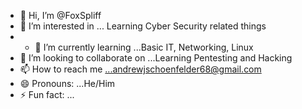 - 👋 Hi, I’m @FoxSpliff
- 👀 I’m interested in ... Learning Cyber Security related things
- - 🌱 I’m currently learning ...Basic IT, Networking, Linux
- 💞️ I’m looking to collaborate on ...Learning Pentesting and Hacking
- 📫 How to reach me ...andrewjschoenfelder68@gmail.com
- 😄 Pronouns: ...He/Him
- ⚡ Fun fact: ...

<!---
FoxSpliff/FoxSpliff is a ✨ special ✨ repository because its `README.md` (this file) appears on your GitHub profile.
You can click the Preview link to take a look at your changes.
--->
